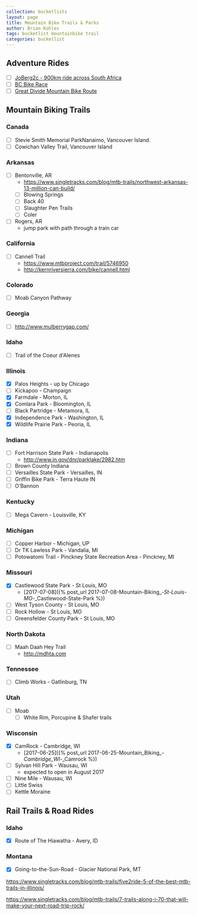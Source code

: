 ```yaml
---
collection: bucketlists
layout: page
title: Mountain Bike Trails & Parks
author: Brian Kohles
tags: bucketlist mountainbike trail
categories: bucketlist
---
```


## Adventure Rides
  - [ ] [JoBerg2c - 900km ride across South Africa](http://joberg2c.co.za)
  - [ ] [BC Bike Race](https://www.bcbikerace.com/)
  - [ ] [Great Divide Mountain Bike Route](http://www.bikepacking.com/routes/great-divide-mountain-bike-route-gdmbr/)

## Mountain Biking Trails

### Canada
  - [ ] Stevie Smith Memorial ParkNanaimo, Vancouver Island.
  - [ ] Cowichan Valley Trail, Vancouver Island
  
### Arkansas
  - [ ] Bentonville, AR
    - https://www.singletracks.com/blog/mtb-trails/northwest-arkansas-13-million-can-build/
    - [ ] Blowing Springs
    - [ ] Back 40
    - [ ] Slaughter Pen Trails
    - [ ] Coler
  - [ ] Rogers, AR
    - jump park with path through a train car

### California
  - [ ] Cannell Trail
    - https://www.mtbproject.com/trail/5746950
    - http://kernriversierra.com/bike/cannell.html
    
### Colorado
  - [ ] Moab Canyon Pathway

### Georgia
  - [ ] http://www.mulberrygap.com/

### Idaho
  - [ ] Trail of the Coeur d'Alenes
  
### Illinois
  - [x] Palos Heights - up by Chicago
  - [ ] Kickapoo - Champaign
  - [x] Farmdale - Morton, IL
  - [X] Comlara Park - Bloomington, IL
  - [ ] Black Partridge - Metamora, IL
  - [x] Independence Park - Washington, IL
  - [x] Wildlife Prairie Park - Peoria, IL
    
### Indiana
  - [ ] Fort Harrison State Park - Indianapolis
    - http://www.in.gov/dnr/parklake/2982.htm
  - [ ] Brown County Indiana
  - [ ] Versailles State Park - Versailles, IN
  - [ ] Griffin Bike Park - Terra Haute IN
  - [ ] O’Bannon
  
### Kentucky
  - [ ] Mega Cavern - Louisville, KY
  
### Michigan
  - [ ] Copper Harbor - Michigan, UP
  - [ ] Dr TK Lawless Park - Vandalia, MI
  - [ ] Potowatomi Trail - Pinckney State Recreation Area - Pinckney, MI
  
### Missouri
  - [x] Castlewood State Park - St Louis, MO
    - [2017-07-08]({% post_url 2017-07-08-Mountain-Biking_-_St-Louis-MO_-_Castlewood-State-Park %})
  - [ ] West Tyson County - St Louis, MO
  - [ ] Rock Hollow - St Louis, MO
  - [ ] Greensfelder County Park - St Louis, MO

### North Dakota
  - [ ] Maah Daah Hey Trail
    - http://mdhta.com
  
### Tennessee
  - [ ] Climb Works - Gatlinburg, TN

### Utah
  - [ ] Moab
    - [ ] White Rim, Porcupine & Shafer trails
  
### Wisconsin
  - [x] CamRock - Cambridge, WI
    - [2017-06-25]({% post_url 2017-06-25-Mountain_Biking_-_Cambridge_WI_-_Camrock %})
  - [ ] Sylvan Hill Park - Wausau, WI
    - expected to open in August 2017
  - [ ] Nine Mile - Wausau, WI
  - [ ] Little Swiss
  - [ ] Kettle Moraine

## Rail Trails & Road Rides

### Idaho
  - [x] Route of The Hiawatha - Avery, ID
  
### Montana
  - [x] Going-to-the-Sun-Road - Glacier National Park, MT



https://www.singletracks.com/blog/mtb-trails/five2ride-5-of-the-best-mtb-trails-in-illinois/

    
https://www.singletracks.com/blog/mtb-trails/7-trails-along-i-70-that-will-make-your-next-road-trip-rock/
